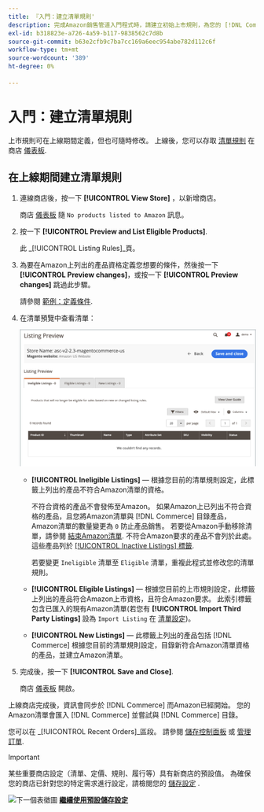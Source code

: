 ```yaml
---
title: 『入門：建立清單規則'
description: 完成Amazon銷售管道入門程式時，請建立初始上市規則，為您的 [!DNL Commerce] 產品。
exl-id: b318823e-a726-4a59-b117-9838562c7d8b
source-git-commit: b63e2cfb9c7ba7cc169a6eec954abe782d112c6f
workflow-type: tm+mt
source-wordcount: '389'
ht-degree: 0%

---
```


# 入門：建立清單規則

上市規則可在上線期間定義，但也可隨時修改。 上線後，您可以存取 [清單規則](./listing-rules.md) 在商店 [儀表板](./amazon-store-dashboard.md).

## 在上線期間建立清單規則

1. 連線商店後，按一下 **[!UICONTROL View Store]** ，以新增商店。

   商店 [儀表板](./amazon-store-dashboard.md) 隨 `No products listed to Amazon` 訊息。

1. 按一下 **[!UICONTROL Preview and List Eligible Products]**.

   此 _[!UICONTROL Listing Rules]_頁。

1. 為要在Amazon上列出的產品資格定義您想要的條件，然後按一下 **[!UICONTROL Preview changes]**，或按一下 **[!UICONTROL Preview changes]** 跳過此步驟。

   請參閱 [範例：定義條件](./ob-define-condition-example.md).

1. 在清單預覽中查看清單：

   ![清單預覽](assets/amazon-ob-listing-preview.png)

   - **[!UICONTROL Ineligible Listings]**  — 根據您目前的清單規則設定，此標籤上列出的產品不符合Amazon清單的資格。

      不符合資格的產品不會發佈至Amazon。 如果Amazon上已列出不符合資格的產品，且您將Amazon清單與 [!DNL Commerce] 目錄產品，Amazon清單的數量變更為 `0` 防止產品銷售。 若要從Amazon手動移除清單，請參閱 [結束Amazon清單](./end-listings-manually.md). 不符合Amazon要求的產品不會列於此處。 這些產品列於 [[!UICONTROL Inactive Listings] 標籤](./inactive-listings.md).

      若要變更 `Ineligible` 清單至 `Eligible` 清單，重複此程式並修改您的清單規則。

   - **[!UICONTROL Eligible Listings]**  — 根據您目前的上市規則設定，此標籤上列出的產品符合Amazon上市資格，且符合Amazon要求。 此索引標籤包含已匯入的現有Amazon清單(若您有 **[!UICONTROL Import Third Party Listings]** 設為 `Import Listing` 在 [清單設定](./listing-settings.md))。

   - **[!UICONTROL New Listings]**  — 此標籤上列出的產品包括 [!DNL Commerce] 根據您目前的清單規則設定，目錄新符合Amazon清單資格的產品，並建立Amazon清單。

1. 完成後，按一下 **[!UICONTROL Save and Close]**.

   商店 [儀表板](./amazon-store-dashboard.md) 開啟。

上線商店完成後，資訊會同步於 [!DNL Commerce] 而Amazon已經開始。 您的Amazon清單會匯入 [!DNL Commerce] 並嘗試與 [!DNL Commerce] 目錄。

您可以在 _[!UICONTROL Recent Orders]_區段。 請參閱 [儲存控制面板](./amazon-store-dashboard.md) 或 [管理訂單](./managing-orders.md).

>[!IMPORTANT]
>
>某些重要商店設定（清單、定價、規則、履行等）具有新商店的預設值。 為確保您的商店已針對您的特定需求進行設定，請檢閱您的 [儲存設定](./default-store-settings.md) .

![下一個表徵圖](assets/btn-next.png) [**繼續使用預設儲存設定**](./default-store-settings.md)
